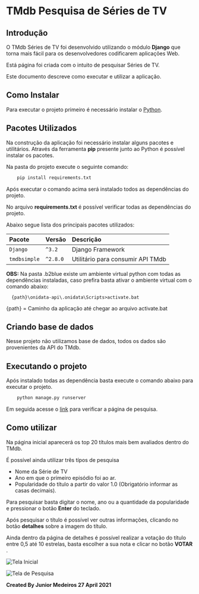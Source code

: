 # TMdb Pesquisa de Séries de TV

## Introdução

O TMdb Séries de TV foi desenvolvido utilizando o módulo **Django** que torna mais fácil para os desenvolvedores codificarem aplicações Web.

Está página foi criada com o intuito de pesquisar Séries de TV.

Este documento descreve como executar e utilizar a aplicação.


## Como Instalar

Para executar o projeto primeiro é necessário instalar o [Python](https://www.python.org/downloads/).


## Pacotes Utilizados

Na construção da aplicação foi necessário instalar alguns pacotes e utilitários.
Através da ferramenta **pip** presente junto ao Python é possível instalar os pacotes.

Na pasta do projeto execute o seguinte comando: 

``` python
    pip install requirements.txt
```

Após executar o comando acima será instalado todos as dependências do projeto.

No arquivo **requirements.txt** é possível verificar todas as dependências do projeto.


Abaixo segue lista dos principais pacotes utilizados:

| Pacote | Versão | Descrição |
| :--- | :--- | :--- |
| `Django` | `^3.2` | Django Framework |
| `tmdbsimple` | `^2.8.0` | Utilitário para consumir API TMdb |

**OBS:** Na pasta .b2blue existe um ambiente virtual python com todas as dependências instaladas,
caso prefira basta ativar o ambiente virtual com o comando abaixo:

``` shell
  {path}\onidata-api\.onidata\Scripts>activate.bat
```

{path} = Caminho da aplicação até chegar ao arquivo activate.bat

## Criando base de dados

Nesse projeto não utilizamos base de dados, todos os dados são provenientes da API do TMdb.


## Executando o projeto

Após instalado todas as dependência basta execute o comando abaixo para
executar o projeto.

``` python
    python manage.py runserver
```

Em seguida acesse o [link](http://127.0.0.1:8000/) para verificar a página de pesquisa.

## Como utilizar

Na página inicial aparecerá os top 20 títulos mais bem avaliados dentro do TMdb.

É possível ainda utilizar três típos de pesquisa 

- Nome da Série de TV
- Ano em que o primeiro episódio foi ao ar.
- Popularidade do título a partir do valor 1.0 (Obrigatório informar as casas decimais).

Para pesquisar basta digitar o nome, ano ou a quantidade da popularidade e pressionar o botão **Enter** do teclado.

Após pesquisar o título é possível ver outras informações, clicando no botão **detalhes** sobre a 
imagem do título. 

Ainda dentro da página de detalhes é possível realizar a votação do título entre 0,5 até 10 estrelas,
basta escolher a sua nota e clicar no botão **VOTAR** .


![Tela Inicial](https://github.com/juniormedeiros/django/blob/main/Picture1.JPG)

![Tela de Pesquisa](https://github.com/juniormedeiros/django/blob/main/Picture2.JPG)

**Created By Junior Medeiros 27 April 2021**